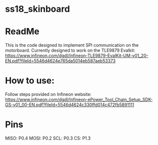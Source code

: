 # ss18_skinboard
# ReadMe
This is the code designed to implement SPI communication on the motorboard.
Currently designed to work on the TLE9879 Evalkit: https://www.infineon.com/dgdl/Infineon-TLE9879-EvalKit-UM-v01_20-EN.pdf?fileId=5546d4624e765da5014eb587aeb53373

# How to use:
Follow steps provided on Infineon website:
https://www.infineon.com/dgdl/Infineon-ePower_Tool_Chain_Setup_SDK-GS-v01_00-EN.pdf?fileId=5546d4624c330ffd014c472fb5891111

# Pins
MISO:	P0.4
MOSI:	P0.2
SCL:	P0.3
CS:	P1.3
